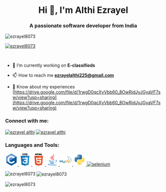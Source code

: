 
<h1 align="center">Hi 👋, I'm Althi Ezrayel</h1>
<h3 align="center">A passionate software developer from India</h3>

<p align="left"> <img src="https://komarev.com/ghpvc/?username=ezrayel8073&label=Profile%20views&color=0e75b6&style=flat" alt="ezrayel8073" /> </p>

<p align="left"> <a href="https://github.com/ryo-ma/github-profile-trophy"><img src="https://github-profile-trophy.vercel.app/?username=ezrayel8073" alt="ezrayel8073" /></a> </p>

<p align="left"> <a href="https://twitter.com/" target="blank"><img src="https://img.shields.io/twitter/follow/?logo=twitter&style=for-the-badge" alt="" /></a> </p>

- 🔭 I’m currently working on **E-classifieds**

- 📫 How to reach me **ezrayelalthi225@gmail.com**

- 📄 Know about my experiences [https://drive.google.com/file/d/1rwgD0qcXyVbb60_8OwRjdJyJGyaVF7sw/view?usp=sharing](https://drive.google.com/file/d/1rwgD0qcXyVbb60_8OwRjdJyJGyaVF7sw/view?usp=sharing)

<h3 align="left">Connect with me:</h3>
<p align="left">
<a href="https://linkedin.com/in/ezrayel althi" target="blank"><img align="center" src="https://raw.githubusercontent.com/rahuldkjain/github-profile-readme-generator/master/src/images/icons/Social/linked-in-alt.svg" alt="ezrayel althi" height="30" width="40" /></a>
<a href="https://www.hackerrank.com/ezrayel althi" target="blank"><img align="center" src="https://raw.githubusercontent.com/rahuldkjain/github-profile-readme-generator/master/src/images/icons/Social/hackerrank.svg" alt="ezrayel althi" height="30" width="40" /></a>
</p>

<h3 align="left">Languages and Tools:</h3>
<p align="left"> <a href="https://www.cprogramming.com/" target="_blank" rel="noreferrer"> <img src="https://raw.githubusercontent.com/devicons/devicon/master/icons/c/c-original.svg" alt="c" width="40" height="40"/> </a> <a href="https://www.w3schools.com/css/" target="_blank" rel="noreferrer"> <img src="https://raw.githubusercontent.com/devicons/devicon/master/icons/css3/css3-original-wordmark.svg" alt="css3" width="40" height="40"/> </a> <a href="https://www.w3.org/html/" target="_blank" rel="noreferrer"> <img src="https://raw.githubusercontent.com/devicons/devicon/master/icons/html5/html5-original-wordmark.svg" alt="html5" width="40" height="40"/> </a> <a href="https://www.java.com" target="_blank" rel="noreferrer"> <img src="https://raw.githubusercontent.com/devicons/devicon/master/icons/java/java-original.svg" alt="java" width="40" height="40"/> </a> <a href="https://www.mysql.com/" target="_blank" rel="noreferrer"> <img src="https://raw.githubusercontent.com/devicons/devicon/master/icons/mysql/mysql-original-wordmark.svg" alt="mysql" width="40" height="40"/> </a> <a href="https://www.python.org" target="_blank" rel="noreferrer"> <img src="https://raw.githubusercontent.com/devicons/devicon/master/icons/python/python-original.svg" alt="python" width="40" height="40"/> </a> <a href="https://www.selenium.dev" target="_blank" rel="noreferrer"> <img src="https://raw.githubusercontent.com/detain/svg-logos/780f25886640cef088af994181646db2f6b1a3f8/svg/selenium-logo.svg" alt="selenium" width="40" height="40"/> </a> </p>

<p><img align="left" src="https://github-readme-stats.vercel.app/api/top-langs?username=ezrayel8073&show_icons=true&locale=en&layout=compact" alt="ezrayel8073" /></p>

<p>&nbsp;<img align="center" src="https://github-readme-stats.vercel.app/api?username=ezrayel8073&show_icons=true&locale=en" alt="ezrayel8073" /></p>

<p><img align="center" src="https://github-readme-streak-stats.herokuapp.com/?user=ezrayel8073&" alt="ezrayel8073" /></p>

